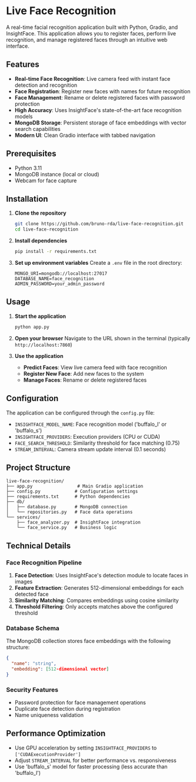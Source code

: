 # Live Face Recognition

A real-time facial recognition application built with Python, Gradio, and InsightFace. This application allows you to register faces, perform live recognition, and manage registered faces through an intuitive web interface.

## Features

- **Real-time Face Recognition**: Live camera feed with instant face detection and recognition
- **Face Registration**: Register new faces with names for future recognition
- **Face Management**: Rename or delete registered faces with password protection
- **High Accuracy**: Uses InsightFace's state-of-the-art face recognition models
- **MongoDB Storage**: Persistent storage of face embeddings with vector search capabilities
- **Modern UI**: Clean Gradio interface with tabbed navigation

## Prerequisites

- Python 3.11
- MongoDB instance (local or cloud)
- Webcam for face capture

## Installation

1. **Clone the repository**
   ```bash
   git clone https://github.com/bruno-rda/live-face-recognition.git
   cd live-face-recognition
   ```

2. **Install dependencies**
   ```bash
   pip install -r requirements.txt
   ```

3. **Set up environment variables**
   Create a `.env` file in the root directory:
   ```env
   MONGO_URI=mongodb://localhost:27017
   DATABASE_NAME=face_recognition
   ADMIN_PASSWORD=your_admin_password
   ```

## Usage

1. **Start the application**
   ```bash
   python app.py
   ```

2. **Open your browser**
   Navigate to the URL shown in the terminal (typically `http://localhost:7860`)

3. **Use the application**
   - **Predict Faces**: View live camera feed with face recognition
   - **Register New Face**: Add new faces to the system
   - **Manage Faces**: Rename or delete registered faces

## Configuration

The application can be configured through the `config.py` file:

- `INSIGHTFACE_MODEL_NAME`: Face recognition model ('buffalo_l' or 'buffalo_s')
- `INSIGHTFACE_PROVIDERS`: Execution providers (CPU or CUDA)
- `FACE_SEARCH_THRESHOLD`: Similarity threshold for face matching (0.75)
- `STREAM_INTERVAL`: Camera stream update interval (0.1 seconds)

## Project Structure

```
live-face-recognition/
├── app.py                 # Main Gradio application
├── config.py             # Configuration settings
├── requirements.txt      # Python dependencies
├── db/
│   ├── database.py       # MongoDB connection
│   └── repositories.py   # Face data operations
└── services/
    ├── face_analyzer.py  # InsightFace integration
    └── face_service.py   # Business logic
```

## Technical Details

### Face Recognition Pipeline

1. **Face Detection**: Uses InsightFace's detection module to locate faces in images
2. **Feature Extraction**: Generates 512-dimensional embeddings for each detected face
3. **Similarity Matching**: Compares embeddings using cosine similarity
4. **Threshold Filtering**: Only accepts matches above the configured threshold

### Database Schema

The MongoDB collection stores face embeddings with the following structure:
```json
{
  "name": "string",
  "embedding": [512-dimensional vector]
}
```

### Security Features

- Password protection for face management operations
- Duplicate face detection during registration
- Name uniqueness validation

## Performance Optimization

- Use GPU acceleration by setting `INSIGHTFACE_PROVIDERS` to `['CUDAExecutionProvider']`
- Adjust `STREAM_INTERVAL` for better performance vs. responsiveness
- Use 'buffalo_s' model for faster processing (less accurate than 'buffalo_l')